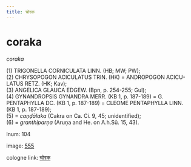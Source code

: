 ```yaml
---
title: चोरक
---
```


# coraka

<i>coraka</i>  <div n="P" />(1) <bot>TRIGONELLA CORNICULATA LINN.</bot> (HB; MW; PW); <div n="P" />(2) <bot>CHRYSOPOGON ACICULATUS TRIN.</bot> (HK) = <bot>ANDROPOGON ACICU- <div n="lb" />LATUS RETZ.</bot> (HK; Kav); <div n="P" />(3) <bot>ANGELICA GLAUCA EDGEW.</bot> (Bpn, p. 254-255; Gul); <div n="P" />(4) <bot>GYNANDROPSIS GYNANDRA MERR.</bot> (KB 1, p. 187-189) = <bot>G. <div n="lb" />PENTAPHYLLA DC.</bot> (KB 1, p. 187-189) = <bot>CLEOME PENTAPHYLLA LINN.</bot> <div n="lb" />(KB 1, p. 187-189); <div n="P" />(5) = <i>caṇḍālaka</i> (Cakra on Ca. Ci. 9, 45; unidentified); <div n="P" />(6) = <i>granthiparṇa</i> (Aruṇa and He. on <bot>A.</bot>h.Sū. 15, 43).

lnum: 104

image: [555](https://www.sanskrit-lexicon.uni-koeln.de/scans/csl-apidev/servepdf.php?dict=snp&page=555)

cologne link: [चोरक](https://sanskrit-lexicon.uni-koeln.de/scans/csl-apidev/getword.php?dict=snp&key=चोरक)

